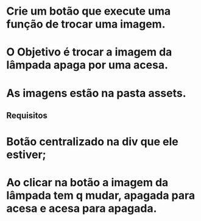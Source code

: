 # Crie um botão que execute uma função de trocar uma imagem.
# O Objetivo é trocar a imagem da lâmpada apaga por uma acesa.
# As imagens estão na pasta assets.

## Requisitos
# Botão centralizado na div que ele estiver;
# Ao clicar na botão a imagem da lâmpada tem q mudar, apagada para acesa e acesa para apagada.
